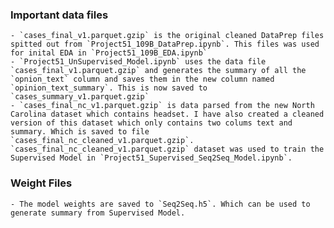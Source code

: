 ### Important data files
    - `cases_final_v1.parquet.gzip` is the original cleaned DataPrep files spitted out from `Project51_109B_DataPrep.ipynb`. This files was used for inital EDA in `Project51_109B_EDA.ipynb`
    - `Project51_UnSupervised_Model.ipynb` uses the data file `cases_final_v1.parquet.gzip` and generates the summary of all the `opnion_text` column and saves them in the new column named `opinion_text_summary`. This is now saved to `cases_summary_v1.parquet.gzip`
    - `cases_final_nc_v1.parquet.gzip` is data parsed from the new North Carolina dataset which contains headset. I have also created a cleaned version of this dataset which only contains two colums text and summary. Which is saved to file `cases_final_nc_cleaned_v1.parquet.gzip`.  `cases_final_nc_cleaned_v1.parquet.gzip` dataset was used to train the Supervised Model in `Project51_Supervised_Seq2Seq_Model.ipynb`. 

### Weight Files
    - The model weights are saved to `Seq2Seq.h5`. Which can be used to generate summary from Supervised Model.
